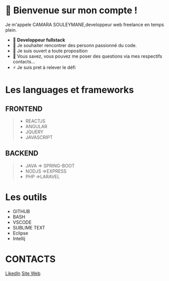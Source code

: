
 # 🔭 Bienvenue sur mon compte !
   Je m'appele CAMARA SOULEYMANE,developpeur web freelance en temps plein. 
- 🌱 **Developpeur fullstack**
- 👯 Je souhaiter rencontrer des personn passionné du code.
- 🤔 Je suis ouvert a toute proposition 
- 💬 Vous savez, vous pouvez me poser des questions via mes respectifs contacts...
- ⚡ Je suis pret à relever le défi

# Les languages et frameworks
 ## FRONTEND 
   >- REACTJS
   >- ANGULAR
   >- JQUERY
   >- JAVASCRIPT

## BACKEND
 
  >- JAVA
      => SPRING-BOOT
  >- NODJS 
      =>EXPRESS
  >- PHP
     =>LARAVEL

# Les outils
 - GITHUB
 - BASH
 - VSCODE
 - SUBLIME TEXT
 - Eclipse
 - Intellij
  
   
# CONTACTS
 
 [Likedln](https://www.linkedin.com/in/souleymane-camara-59b5ba1a2/)
 [Site Web](https://portfolio-camara.herokuapp.com)
 





<!--
**workhard2021/workhard2021** is a ✨ _special_ ✨ repository because its `README.md` (this file) appears on your GitHub profile.

Here are some ideas to get you started:
### Hi there 👋
- 🔭  Je suis camara camara souleymane ...
- 🌱 Je suis developpeur web  ...
- 👯 je chercher des personnes ou une equipe motiver pour l'amour des codes ...
- 🤔 je suis ouvert a toute proposition  ...
- 💬 vous savez vous pouvez me poser des question via mes respectifs contacts...
- 📫 How to reach me: ...
- 😄 Pronouns: ...
- ⚡ Fun fact: ...
-->
